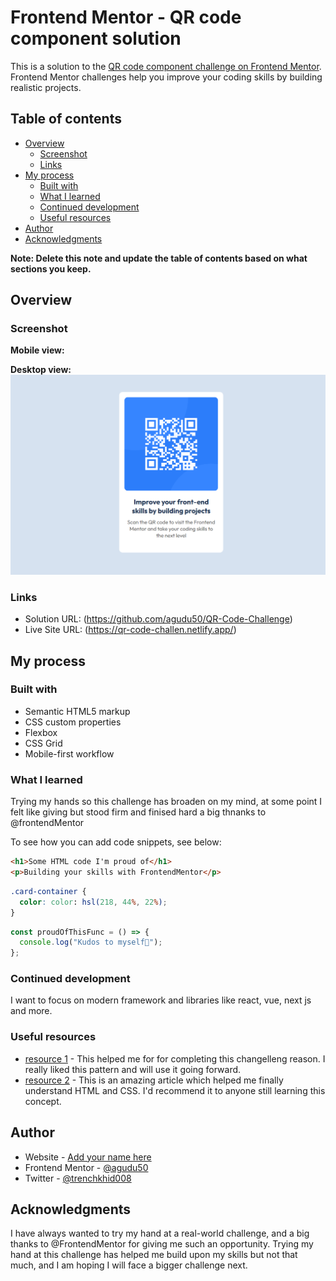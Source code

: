 # Frontend Mentor - QR code component solution

This is a solution to the [QR code component challenge on Frontend Mentor](https://www.frontendmentor.io/challenges/qr-code-component-iux_sIO_H). Frontend Mentor challenges help you improve your coding skills by building realistic projects.

## Table of contents

- [Overview](#overview)
  - [Screenshot](#screenshot)
  - [Links](#links)
- [My process](#my-process)
  - [Built with](#built-with)
  - [What I learned](#what-i-learned)
  - [Continued development](#continued-development)
  - [Useful resources](#useful-resources)
- [Author](#author)
- [Acknowledgments](#acknowledgments)

**Note: Delete this note and update the table of contents based on what sections you keep.**

## Overview

### Screenshot

**Mobile view:**


**Desktop view:**
![](./screenshot/screenshot-desktop-view.png)

### Links

- Solution URL:
  (https://github.com/agudu50/QR-Code-Challenge)
- Live Site URL:
  (https://qr-code-challen.netlify.app/)

## My process

### Built with

- Semantic HTML5 markup
- CSS custom properties
- Flexbox
- CSS Grid
- Mobile-first workflow

### What I learned

Trying my hands so this challenge has broaden on my mind, at some point I felt like giving but stood firm and finised hard a big thnanks to @frontendMentor

To see how you can add code snippets, see below:

```html
<h1>Some HTML code I'm proud of</h1>
<p>Building your skills with FrontendMentor</p>
```

```css
.card-container {
  color: color: hsl(218, 44%, 22%);
}
```

```js
const proudOfThisFunc = () => {
  console.log("Kudos to myself🎉");
};
```

### Continued development

I want to focus on modern framework and libraries like react, vue, next js and more.

### Useful resources

- [resource 1](hhttps://www.frontendmentor.io/home) - This helped me for for completing this changelleng reason. I really liked this pattern and will use it going forward.
- [resource 2](https://www.w3schools.com/html/) - This is an amazing article which helped me finally understand HTML and CSS. I'd recommend it to anyone still learning this concept.

## Author

- Website - [Add your name here](https://www.your-site.com)
- Frontend Mentor - [@agudu50](https://www.frontendmentor.io/profile/agudu50)
- Twitter - [@trenchkhid008](https://www.twitter.com/trenchkhid08)

## Acknowledgments

I have always wanted to try my hand at a real-world challenge, and a big thanks to @FrontendMentor for giving me such an opportunity. Trying my hand at this challenge has helped me build upon my skills but not that much, and I am hoping I will face a bigger challenge next.

